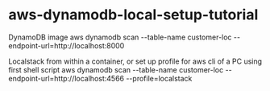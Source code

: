 # aws-dynamodb-local-setup-tutorial

DynamoDB image
aws  dynamodb scan --table-name customer-loc --endpoint-url=http://localhost:8000



Localstack from within a container, or set up profile for aws cli of a PC using first shell script
aws  dynamodb scan --table-name customer-loc --endpoint-url=http://localhost:4566 --profile=localstack


